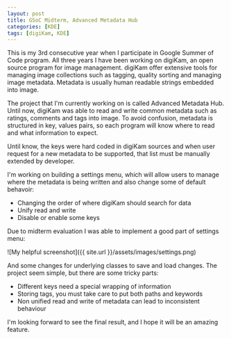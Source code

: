 ```yaml
---
layout: post
title: GSoC Midterm, Advanced Metadata Hub
categories: [KDE]
tags: [digiKam, KDE]
---
```


This is my 3rd consecutive year when I participate in Google Summer of Code program.
All three years I have been working on digiKam, an open source program for image management.
digiKam offer extensive tools for managing image collections such as tagging, quality sorting and managing image metadata. Metadata is usually human readable strings embedded into image.

The project that I'm currently working on is called Advanced Metadata Hub. Until now,
digiKam was able to read and write common metadata such as ratings, comments and tags into
image. To avoid confusion, metadata is structured in key, values pairs, so each program will
know where to read and what information to expect.

Until know, the keys were hard coded in digiKam sources and when user request for a new
metadata to be supported, that list must be manually extended by developer.

I'm working on building a settings menu, which will allow users to manage where the metadata is being written and also change some of default behavoir:

* Changing the order of where digiKam should search for data
* Unify read and write
* Disable or enable some keys

Due to midterm evaluation I was able to implement a good part of settings menu:

![My helpful screenshot]({{ site.url }}/assets/images/settings.png)

And some changes for underlying classes to save and load changes.
The project seem simple, but there are some tricky parts:

* Different keys need a special wrapping of information
* Storing tags, you must take care to put both paths and keywords
* Non unified read and write of metadata can lead to inconsistent behaviour

I'm looking forward to see the final result, and I hope it will be an amazing feature.